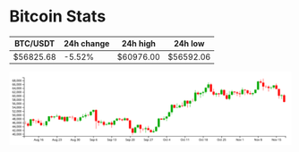 # Bitcoin Stats

BTC/USDT|24h change|24h high|24h low|
|---|---|---|---|
|$56825.68|-5.52%|$60976.00|$56592.06|

<img src="./chart.svg">
